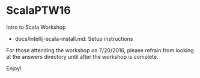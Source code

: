 # ScalaPTW16
Intro to Scala Workshop

- docs/intellij-scala-install.md: Setup instructions 

For those attending the workshop on 7/20/2016, please refrain from looking at the answers directory until after the workshop is complete.  

Enjoy!
